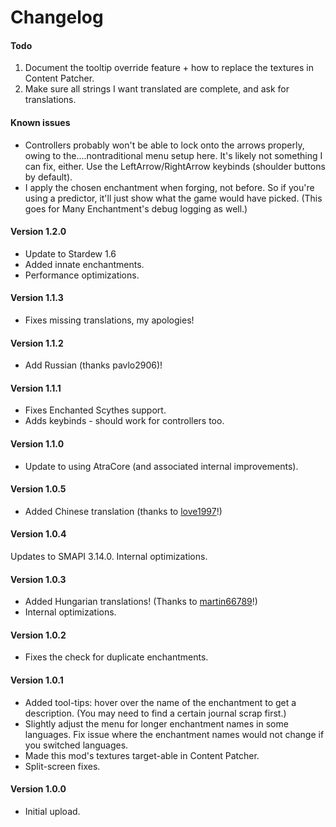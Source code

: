 ﻿Changelog
==============

#### Todo
1. Document the tooltip override feature + how to replace the textures in Content Patcher.
2. Make sure all strings I want translated are complete, and ask for translations.

#### Known issues
* Controllers probably won't be able to lock onto the arrows properly, owing to the....nontraditional menu setup here. It's likely not something I can fix, either. Use the LeftArrow/RightArrow keybinds (shoulder buttons by default).
* I apply the chosen enchantment when forging, not before. So if you're using a predictor, it'll just show what the game would have picked. (This goes for Many Enchantment's debug logging as well.)

#### Version 1.2.0
* Update to Stardew 1.6
* Added innate enchantments.
* Performance optimizations.

#### Version 1.1.3
* Fixes missing translations, my apologies!

#### Version 1.1.2
* Add Russian (thanks pavlo2906)!

#### Version 1.1.1
* Fixes Enchanted Scythes support.
* Adds keybinds - should work for controllers too.

#### Version 1.1.0
* Update to using AtraCore (and associated internal improvements).

#### Version 1.0.5
* Added Chinese translation (thanks to [love1997](https://www.nexusmods.com/stardewvalley/users/57631836)!)

#### Version 1.0.4
Updates to SMAPI 3.14.0. Internal optimizations.

#### Version 1.0.3
* Added Hungarian translations! (Thanks to [martin66789](https://forums.nexusmods.com/index.php?/user/27323031-martin66789/)!)
* Internal optimizations.

#### Version 1.0.2
* Fixes the check for duplicate enchantments.

#### Version 1.0.1
* Added tool-tips: hover over the name of the enchantment to get a description. (You may need to find a certain journal scrap first.)
* Slightly adjust the menu for longer enchantment names in some languages. Fix issue where the enchantment names would not change if you switched languages.
* Made this mod's textures target-able in Content Patcher.
* Split-screen fixes.

#### Version 1.0.0
* Initial upload.
